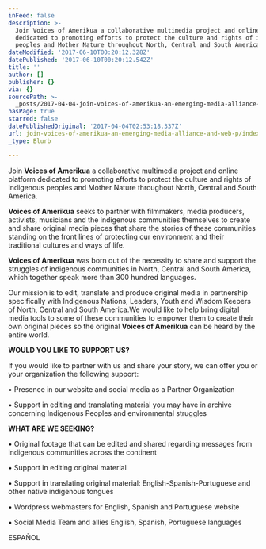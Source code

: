 ```yaml
---
inFeed: false
description: >-
  Join Voices of Amerikua a collaborative multimedia project and online platform
  dedicated to promoting efforts to protect the culture and rights of indigenous
  peoples and Mother Nature throughout North, Central and South America.
dateModified: '2017-06-10T00:20:12.328Z'
datePublished: '2017-06-10T00:20:12.542Z'
title: ''
author: []
publisher: {}
via: {}
sourcePath: >-
  _posts/2017-04-04-join-voices-of-amerikua-an-emerging-media-alliance-and-web-p.md
hasPage: true
starred: false
datePublishedOriginal: '2017-04-04T02:53:18.337Z'
url: join-voices-of-amerikua-an-emerging-media-alliance-and-web-p/index.html
_type: Blurb

---
```

Join **Voices of Amerikua** a collaborative multimedia project and online platform dedicated to promoting efforts to protect the culture and rights of indigenous peoples and Mother Nature throughout North, Central and South America.

**Voices of Amerikua** seeks to partner with filmmakers, media producers, activists, musicians and the indigenous communities themselves to create and share original media pieces that share the stories of these communities standing on the front lines of protecting our environment and their traditional cultures and ways of life.

**Voices of Amerikua** was born out of the necessity to share and support the struggles of indigenous communities in North, Central and South America, which together speak more than 300 hundred languages.

Our mission is to edit, translate and produce original media in partnership specifically with Indigenous Nations, Leaders, Youth and Wisdom Keepers of North, Central and South America.We would like to help bring digital media tools to some of these communities to empower them to create their own original pieces so the original **Voices of Amerikua** can be heard by the entire world.

**WOULD YOU LIKE TO SUPPORT US?**

If you would like to partner with us and share your story, we can offer you or your organization the following support:

• Presence in our website and social media as a Partner Organization

• Support in editing and translating material you may have in archive concerning Indigenous Peoples and environmental struggles

**WHAT ARE WE SEEKING?**

• Original footage that can be edited and shared regarding messages from indigenous communities across the continent

• Support in editing original material

• Support in translating original material: English-Spanish-Portuguese and other native indigenous tongues

• Wordpress webmasters for English, Spanish and Portuguese website

• Social Media Team and allies English, Spanish, Portuguese languages

ESPAÑOL